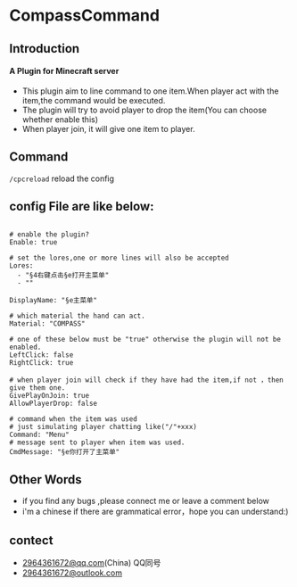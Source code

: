 # CompassCommand

## Introduction 
#### A Plugin for Minecraft server

* This plugin aim to line command to one item.When player act with the item,the command would be executed.
* The plugin will try to avoid player to drop the item(You can choose whether enable this)
* When player join, it will give one item to player.

## Command
```/cpcreload``` reload the config

## config File are like below:
```

# enable the plugin?
Enable: true

# set the lores,one or more lines will also be accepted
Lores:
  - "§4右键点击§e打开主菜单"
  - ""

DisplayName: "§e主菜单"

# which material the hand can act.
Material: "COMPASS"

# one of these below must be "true" otherwise the plugin will not be enabled.
LeftClick: false
RightClick: true

# when player join will check if they have had the item,if not ，then give them one.
GivePlayOnJoin: true
AllowPlayerDrop: false

# command when the item was used
# just simulating player chatting like("/"+xxx)
Command: "Menu"
# message sent to player when item was used.
CmdMessage: "§e你打开了主菜单"

```

## Other Words
* if you find any bugs ,please connect me or leave a comment below
* i'm a chinese if there are grammatical error，hope you can understand:)

## contect
* 2964361672@qq.com(China)  QQ同号
* 2964361672@outlook.com
